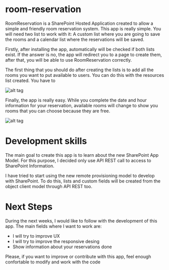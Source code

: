 # room-reservation

RoomReservation is a SharePoint Hosted Application created to allow a simple and friendly room reservation system. This app is really simple. You will need two list to work with it: A custom list where you are going to save the rooms and a calendar list where the reservations will be saved.

Firstly, after installing the app, automatically will be checked if both lists exist. If the answer is no, the app will redirect you to a page to create them, after that, you will be able to use RoomReservation correctly.

The first thing that you should do after creating the lists is to add all the rooms you want to put available to users. You can do this with the resources list created. You have to 

![alt tag](https://github.com/jcroav/room-reservation/blob/master/Images/AddingResources.png)

Finally, the app is really easy. While you complete the date and hour information for your reservation, available rooms will change to show you rooms that you can choose because they are free.

![alt tag](https://github.com/jcroav/room-reservation/blob/master/Images/Roomreservationapplication.png)

# Development skills

The main goal to create this app is to learn about the new SharePoint App Model. For this purpose, I decided only use API REST call to access to SharePoint Information.

I have tried to start using the new remote provisioning model to develop with SharePoint. To do this, lists and custom fields will be created from the object client model through API REST too.

# Next Steps

During the next weeks, I would like to follow with the development of this app. The main fields where I want to work are:

<ul>
<li>I will try to improve UX</li>
<li>I will try to improve the responsive desing</li>
<li>Show information about your reservations done</li>
</ul>

Please, if you want to improve or contribute with this app, feel enough confortable to modify and work with the code
